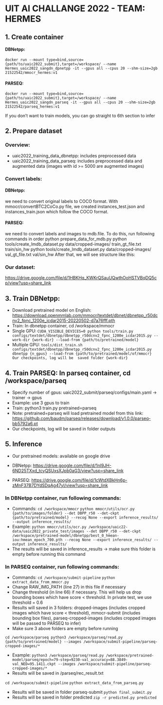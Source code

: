 # UIT AI CHALLANGE 2022 - TEAM: HERMES
## 1. Create container
#### DBNetpp:
`docker run --mount type=bind,source={path/to/uaic2022_submit},target=/workspace/ --name Hermes_uaic2022_sangdn_dpnetpp -it --gpus all --cpus 20 --shm-size=2gb  21522542/mmocr_hermes:v1`
#### PARSEQ:
`docker run --mount type=bind,source={path/to/uaic2022_submit},target=/workspace/ --name Hermes_uaic2022_sangdn_parseq -it --gpus all --cpus 20 --shm-size=2gb  21522542/parseq_hermes:v1`

If you don’t want to train models, you can go straight to 6th section to infer

## 2. Prepare dataset
### Overview:
- uaic2022_training_data_dbnetpp: includes preprocessed data
- uaic2022_training_data_parseq: includes preprocessed data and augmented data (images with id >= 5000 are augmented images)
### Convert labels:
#### DBNetpp: 
we need to convert original labels to COCO format. With mmocr/convertBTC2CoCo.py file, we created instances_test.json and instances_train.json which follow the COCO format.
#### PARSEQ: 
we need to convert labels and images to mdb.file. To do this, run following commands in order
python prepare_data_for_mdb.py
python tools/create_lmdb_dataset.py data/cropped-images/ train_gt_file.txt train/sin_hw
python tools/create_lmdb_dataset.py data/cropped-images/ val_gt_file.txt val/sin_hw
		After that, we will see structure like this:
### Our dataset: 
https://drive.google.com/file/d/1HBKHq_KWKrQSauUQwthOoHSTVBqDQ5cp/view?usp=share_link
## 3. Train DBNetpp:
- Download pretrained model on English: https://download.openmmlab.com/mmocr/textdet/dbnet/dbnetpp_r50dcnv2_fpnc_1200e_icdar2015-20220502-d7a76fff.pth
- Train: In dbnetpp container, cd /workspace/mmocr
- Single GPU:
`CUDA_VISIBLE_DEVICES=0 python tools/train.py configs/textdet/dbnetpp/dbnetpp_r50dcnv2_fpnc_1200e_icdar2015.py --work-dir {work-dir} --load-from {path/to/pretrained/model}`
- Multiple GPU:
`tools/dist_train.sh configs/textdet/dbnetpp/dbnetpp_r50dcnv2_fpnc_1200e_icdar2015.py dbnetpp {n_gpus} --load-from {path/to/pretrained/model/of/mmocr}
Our checkpoints, log will be  saved folder {work-dir}`

## 4. Train PARSEQ: In parseq container, cd /workspace/parseq
- Specify number of gpus: uaic2022_submit/parseq/configs/main.yaml → trainer → gpus
- Example: use 3 gpus to train
- Train: python3 train.py pretrained=parseq 
- Note: pretrained=parseq will load pretrained model from this link: https://github.com/baudm/parseq/releases/download/v1.0.0/parseq-bb5792a6.pt
- Our checkpoints, log will be saved in folder outputs

## 5. Inference
- Our pretrained models: available on google drive
- DBNetpp: 	https://drive.google.com/file/d/1nI9JH-6ND25TXxd_tcyQSUxsXJpb0aG3/view?usp=share_link

- PARSEQ: https://drive.google.com/file/d/1cWtdXBkHn6p-zMnF37B7DYdSDqAg47yl/view?usp=share_link

### In DBNetpp container, run following commands:
- Commands:
`cd /workspace/mmocr`
`python mmocr/utils/ocr.py {path/to/images/folder} --det DBPP_r50 --det-ckpt {path/to/pretrained/model} --recog None --export inference_results/ --output inference_results/	`
- Example:
`python mmocr/utils/ocr.py /workspace/uaic22-data/uaic2022_private_test/images --det DBPP_r50 --det-ckpt /workspace/pretrained-model/dbnetpp/best_0_hmean-iou:hmean_epoch_700.pth --recog None --export inference_results/ --output inference_results/`
- The results will be saved in inference_results → make sure this folder is empty before running this command

### In PARSEQ container, run following commands:
- Commands:
`cd /workspace/submit-pipeline`
`python extract_data_from_mmocr.py`
- Change RAW_IMG_PATH (line 27) in this file if necessary
- Change threshold (in line 66) if necessary. This will help us drop bounding boxes which have score < threshold. In private test, we use threshold = 0.6
- Results will saved in 3 folders: dropped-images (includes cropped images which have score < threshold), mmocr-submit (includes bounding box files), parseq-cropped-images (includes cropped images will be passed to PARSEQ to infer)
- Make sure 3 above folders are empty before running

`cd /workspace/parseq
python3 /workspace/parseq/read.py {path/to/pretrained/model} --images /workspace/submit-pipeline/parseq-cropped-images/*`
- Example:
`python3 /workspace/parseq/read.py /workspace/pretrained-model/parseq/epoch=79-step=9230-val_accuracy=88.3849-val_NED=95.1411.ckpt --images /workspace/submit-pipeline/parseq-cropped-images/*`
- Results will be saved in /parseq/rec_result.txt

`cd /workspace/submit-pipeline`
`python extract_data_from_parseq.py`
- Results will be saved in folder parseq-submit
`python final_submit.py`
- Results will be saved in folder predicted
`zip -r predicted.py predicted`
